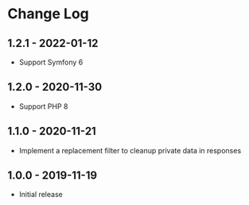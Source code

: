 # Change Log

## 1.2.1 - 2022-01-12

- Support Symfony 6

## 1.2.0 - 2020-11-30

- Support PHP 8

## 1.1.0 - 2020-11-21

- Implement a replacement filter to cleanup private data in responses

## 1.0.0 - 2019-11-19

- Initial release
